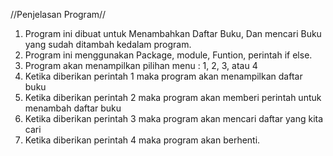 //Penjelasan Program//

1. Program ini dibuat untuk Menambahkan Daftar Buku, Dan mencari Buku yang sudah ditambah kedalam program.
2. Program ini menggunakan Package, module, Funtion, perintah if else.
3. Program akan menampilkan pilihan menu : 1, 2, 3, atau 4
4. Ketika diberikan perintah 1 maka program akan menampilkan daftar buku
5. Ketika diberikan perintah 2 maka program akan memberi perintah untuk menambah daftar buku
6. Ketika diberikan perintah 3 maka program akan mencari daftar yang kita cari
7. Ketika diberikan perintah 4 maka program akan berhenti.